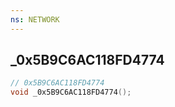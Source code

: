 ```yaml
---
ns: NETWORK
---
```

## _0x5B9C6AC118FD4774

```c
// 0x5B9C6AC118FD4774
void _0x5B9C6AC118FD4774();
```

